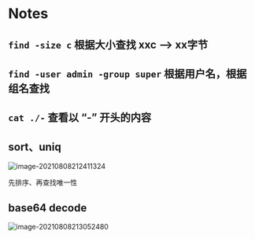 # Notes

## `find -size c` 根据大小查找 xxc  —> xx字节

## `find -user admin -group super` 根据用户名，根据组名查找

## `cat ./-` 查看以 “-” 开头的内容

## sort、uniq

![image-20210808212411324](/Users/wanghui/workspace/git_repos/hack_my_life/over_the_wire/bandit/img/img:image-20210808212411324.png)

先排序、再查找唯一性

## base64 decode

![image-20210808213052480](/Users/wanghui/workspace/git_repos/hack_my_life/over_the_wire/bandit/img/img:image-20210808213052480.png)

